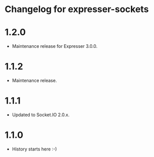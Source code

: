 # Changelog for expresser-sockets

1.2.0
=====
* Maintenance release for Expresser 3.0.0.

1.1.2
=====
* Maintenance release.

1.1.1
=====
* Updated to Socket.IO 2.0.x.

1.1.0
=====
* History starts here :-)
